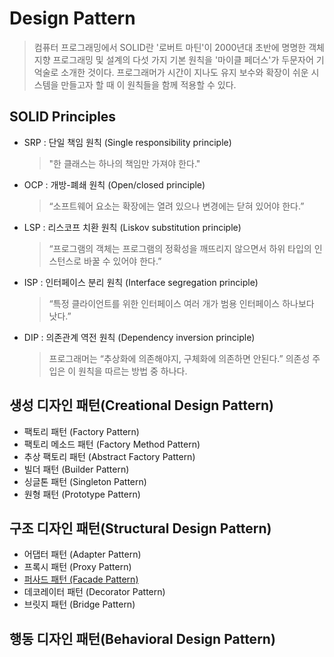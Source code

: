 # Design Pattern
 > 컴퓨터 프로그래밍에서 SOLID란 '로버트 마틴'이 2000년대 초반에 명명한 객체 지향 프로그래밍 및 설계의 다섯 가지 기본 원칙을 '마이클 페더스'가 두문자어 기억술로 소개한 것이다. 프로그래머가 시간이 지나도 유지 보수와 확장이 쉬운 시스템을 만들고자 할 때 이 원칙들을 함께 적용할 수 있다.
 
 ## SOLID Principles
  * SRP : 단일 책임 원칙 (Single responsibility principle)
       > "한 클래스는 하나의 책임만 가져야 한다."
  * OCP : 개방-폐쇄 원칙 (Open/closed principle)
       > “소프트웨어 요소는 확장에는 열려 있으나 변경에는 닫혀 있어야 한다.”
  * LSP : 리스코프 치환 원칙 (Liskov substitution principle)
       > “프로그램의 객체는 프로그램의 정확성을 깨뜨리지 않으면서 하위 타입의 인스턴스로 바꿀 수 있어야 한다.”
  * ISP : 인터페이스 분리 원칙 (Interface segregation principle)
       > “특정 클라이언트를 위한 인터페이스 여러 개가 범용 인터페이스 하나보다 낫다.”
  * DIP : 의존관계 역전 원칙 (Dependency inversion principle)
       > 프로그래머는 “추상화에 의존해야지, 구체화에 의존하면 안된다.” 의존성 주입은 이 원칙을 따르는 방법 중 하나다.
  
 ## 생성 디자인 패턴(Creational Design Pattern)
  * 팩토리 패턴 (Factory Pattern)
  * 팩토리 메소드 패턴 (Factory Method Pattern)
  * 추상 팩토리 패턴 (Abstract Factory Pattern)
  * 빌더 패턴 (Builder Pattern)
  * 싱글톤 패턴 (Singleton Pattern)
  * 원형 패턴 (Prototype Pattern)
 
 ## 구조 디자인 패턴(Structural Design Pattern)
  * 어댑터 패턴 (Adapter Pattern)
  * 프록시 패턴 (Proxy Pattern)
  * [퍼사드 패턴 (Facade Pattern)](https://github.com/soneg4rizzle/Design-Pattern/tree/main/Fercade%20Pattern)
  * 데코레이터 패턴 (Decorator Pattern)
  * 브릿지 패턴 (Bridge Pattern)
 
 ## 행동 디자인 패턴(Behavioral Design Pattern)
  
 
 
